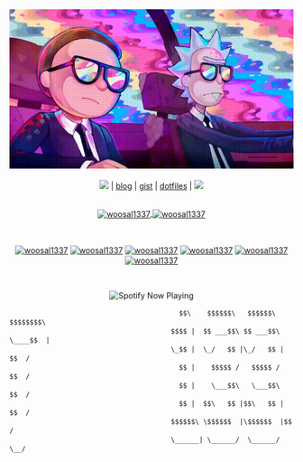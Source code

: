 <div align="center">
  <img src="rick1337.gif" />
</div>

<br>

<div align="center">
	<img src="https://img.shields.io/badge/arch-1877F2?style=for-the-badge&logo=archlinux&logoColor=white" /> | <a href="https://woosal.com">blog</a> | <a href="https://gist.github.com/woosal1337">gist</a> | <a href="https://github.com/woosal1337/dotfiles">dotfiles</a> | <img src="https://img.shields.io/badge/debian-1877F2?style=for-the-badge&logo=debian&logoColor=white" />
</div>

<br>

<p align="center">
	<a href="https://github.com/woosal1337">
		  <img height="180em" align="center" src="https://github-readme-stats.vercel.app/api?username=woosal1337&show_icons=true&locale=en&theme=dark&include_all_commits=true&count_private=true" alt="woosal1337"/>
		  <img height="180em" align="center" src="https://github-readme-stats.vercel.app/api/top-langs?username=woosal1337&show_icons=true&locale=en&layout=compact&langs_count=8&theme=dark" alt="woosal1337"/>
	</a>
</p>

<br>

<p align="center">
<a href="https://www.facebook.com/woosal1337/" target="blank"><img align="center" src="https://img.shields.io/badge/Facebook-1877F2?style=for-the-badge&logo=facebook&logoColor=white" alt="woosal1337"/></a>
<a href="https://www.instagram.com/woosal1337/" target="blank"><img align="center" src="https://img.shields.io/badge/Instagram-E4405F?style=for-the-badge&logo=instagram&logoColor=white" alt="woosal1337"/></a>
<a href="https://twitter.com/woosal1337" target="blank"><img align="center" src="https://img.shields.io/badge/Twitter-1DA1F2?style=for-the-badge&logo=twitter&logoColor=white" alt="woosal1337"/></a>
<a href="https://www.linkedin.com/in/woosal/" target="blank"><img align="center" src="https://img.shields.io/badge/LinkedIn-0077B5?style=for-the-badge&logo=linkedin&logoColor=white" alt="woosal1337"/></a>
<a href="https://www.reddit.com/user/woosal1337" target="blank"><img align="center" src="https://img.shields.io/badge/Reddit-FF4500?style=for-the-badge&logo=reddit&logoColor=white" alt="woosal1337"/></a>
<a href="https://stackoverflow.com/users/12183903/woosal" target="blank"><img align="center" src="https://img.shields.io/badge/Stack\_Overflow-FE7A16?style=for-the-badge&logo=stack-overflow&logoColor=white" alt="woosal1337"/></a>
</p>	
	
<br>
	
<p align="center">
<img src="https://spotify1337.vercel.app/api/spotify-playing" alt="Spotify Now Playing" width="350" />
</p>

```
                                          $$\    $$$$$$\   $$$$$$\  $$$$$$$$\ 
                                        $$$$ |  $$ ___$$\ $$ ___$$\ \____$$  |
                                        \_$$ |  \_/   $$ |\_/   $$ |    $$  / 
                                          $$ |    $$$$$ /   $$$$$ /    $$  /  
                                          $$ |    \___$$\   \___$$\   $$  /   
                                          $$ |  $$\   $$ |$$\   $$ | $$  /    
                                        $$$$$$\ \$$$$$$  |\$$$$$$  |$$  /     
                                        \______| \______/  \______/ \__/
```
